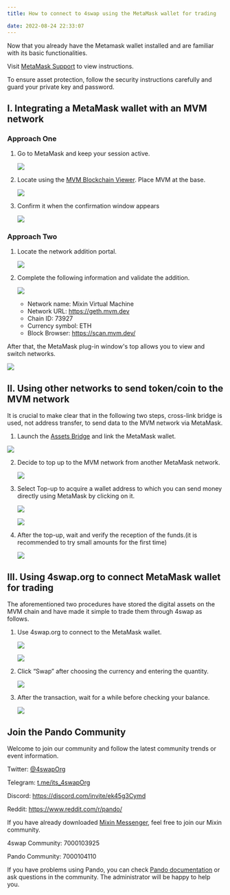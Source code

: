 ```yaml
---
title: How to connect to 4swap using the MetaMask wallet for trading

date: 2022-08-24 22:33:07
---
```


Now that you already have the Metamask wallet installed and are familiar with its basic functionalities.

Visit [MetaMask Support](https://metamask.zendesk.com/hc/en-us) to view instructions.

To ensure asset protection, follow the security instructions carefully and guard your private key and password.

## I. Integrating a MetaMask wallet with an MVM network

### Approach One

1. Go to MetaMask and keep your session active.

   ![](../assets/1-1.png)

2. Locate using the [MVM Blockchain Viewer](https://scan.mvm.dev/). Place MVM at the base.

   ![](../assets/2-2.png)

3. Confirm it when the confirmation window appears 

   ![](../assets/3-3.png)

### Approach Two

1. Locate the network addition portal.

   ![](../assets/4-4.png)

2. Complete the following information and validate the addition.

   ![](../assets/5-5.png)
   
   - Network name: Mixin Virtual Machine
   - Network URL: https://geth.mvm.dev
   - Chain ID: 73927
   - Currency symbol: ETH
   - Block Browser: https://scan.mvm.dev/

After that, the MetaMask plug-in window's top allows you to view and switch networks.

![](../assets/6-6.png)

## II. Using other networks to send token/coin to the MVM network

It is crucial to make clear that in the following two steps, cross-link bridge is used, not address transfer, to send data to the MVM network via MetaMask.

1. Launch the [Assets Bridge](https://mvg.finance/) and link the MetaMask wallet. 

  ![](../assets/7-7.png)

2. Decide to top up to the MVM network from another MetaMask network.

   ![](../assets/8-8.png)

3. Select Top-up to acquire a wallet address to which you can send money directly using MetaMask by clicking on it.

   ![](../assets/9-9.png)

   ![](../assets/10-10.png)

4. After the top-up, wait and verify the reception of the funds.(it is recommended to try small amounts for the first time)

   ![](../assets/11-11.png)

## III. Using 4swap.org to connect MetaMask wallet for trading

The aforementioned two procedures have stored the digital assets on the MVM chain and have made it simple to trade them through 4swap as follows.

1. Use 4swap.org to connect to the MetaMask wallet.

   ![](../assets/12-12.png)

   ![](../assets/13-13.png)

2. Click “Swap” after choosing the currency and entering the quantity.

   ![](../assets/14-14.png)

3. After the transaction, wait for a while before checking your balance.

   ![](../assets/15-15.png)

## Join the Pando Community

Welcome to join our community and follow the latest community trends or event information.

Twitter: [@4swapOrg](https://twitter.com/4swapOrg)

Telegram: [t.me/its_4swapOrg](https://t.co/g7Vioijgjb)

Discord: https://discord.com/invite/ek45g3Cymd

Reddit: https://www.reddit.com/r/pando/

If you have already downloaded [Mixin Messenger](https://mixin.one/messenger), feel free to join our Mixin community.

4swap Community: 7000103925 

Pando Community: 7000104110 

If you have problems using Pando, you can check [Pando documentation](https://docs.pando.im/) or ask questions in the community. The administrator will be happy to help you.